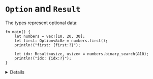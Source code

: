 # `Option` and `Result`

The types represent optional data:

```rust,editable
fn main() {
    let numbers = vec![10, 20, 30];
    let first: Option<&i8> = numbers.first();
    println!("first: {first:?}");

    let idx: Result<usize, usize> = numbers.binary_search(&10);
    println!("idx: {idx:?}");
}
```

<details>

* `Option` and `Result` are widely used not just in the standard library.
* `Option<&T>` has zero space overhead compared to `&T`.
* `Result` is the standard type to implement error handling as we will see on Day 3.
* `binary_search` returns `Result<usize, usize>`.
  * If found, `Result::Ok` holds the index where the element is found.
  * Otherwise, `Result::Err` contains the index where such an element should be inserted.
* `Option` and `Result` are enums and can be use enum methods. Ex. `first.unwrap_or(0)`.
</details>
